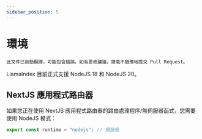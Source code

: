 ```yaml
---
sidebar_position: 5
---
```


# 環境

`此文件已自動翻譯，可能包含錯誤。如有更改建議，請毫不猶豫地提交 Pull Request。`

LlamaIndex 目前正式支援 NodeJS 18 和 NodeJS 20。

## NextJS 應用程式路由器

如果您正在使用 NextJS 應用程式路由器的路由處理程序/無伺服器函式，您需要使用 NodeJS 模式：

```js
export const runtime = "nodejs"; // 預設值
```

